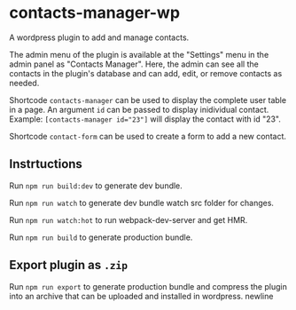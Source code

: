 # contacts-manager-wp

A wordpress plugin to add and manage contacts.

The admin menu of the plugin is available at the "Settings" menu in the admin panel as "Contacts Manager".
Here, the admin can see all the contacts in the plugin's database and can add, edit, or remove contacts as needed.

Shortcode `contacts-manager` can be used to display the complete user table in a page.
An argument `id` can be passed to display inidividual contact.
Example: `[contacts-manager id="23"]` will display the contact with id "23".

Shortcode `contact-form` can be used to create a form to add a new contact.

## Instrtuctions

Run `npm run build:dev` to generate dev bundle.

Run `npm run watch` to generate dev bundle watch src folder for changes.

Run `npm run watch:hot` to run webpack-dev-server and get HMR.

Run `npm run build` to generate production bundle.

## Export plugin as `.zip`

Run `npm run export` to generate production bundle and compress the plugin into an archive that can be uploaded and installed in wordpress.
newline
